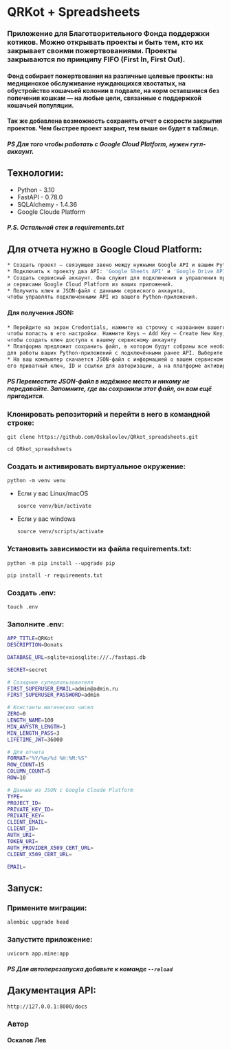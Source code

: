# QRKot + Spreadsheets

### Приложение для Благотворительного Фонда поддержки котиков. Можно открывать проекты и быть тем, кто их закрывает своими пожертвованиями. Проекты закрываются по принципу FIFO (First In, First Out).
#### Фонд собирает пожертвования на различные целевые проекты: на медицинское обслуживание нуждающихся хвостатых, на обустройство кошачьей колонии в подвале, на корм оставшимся без попечения кошкам — на любые цели, связанные с поддержкой кошачьей популяции.
#### Так же добавлена возможность сохранять отчет о скорости закрытия проектов. Чем быстрее проект закрыт, тем выше он будет в таблице. 
##### PS Для того чтобы работать с Google Cloud Platform, нужен гугл-аккаунт.

## Технологии:

* Python - 3.10
* FastAPI - 0.78.0
* SQLAlchemy - 1.4.36
* Google Cloude Platform

##### P.S. Остальной стек в requirements.txt

## Для отчета нужно в Google Cloud Platform:
```sh
* Создать проект — связующее звено между нужными Google API и вашим Python-приложением.
* Подключить к проекту два API: 'Google Sheets API' и 'Google Drive API'.
* Создать сервисный аккаунт. Она служит для подключения и управления продуктами
и сервисами Google Cloud Platform из ваших приложений.
* Получить ключ и JSON-файл с данными сервисного аккаунта,
чтобы управлять подключенными API из вашего Python-приложения.
```

#### Для получения JSON:
```sh
* Перейдите на экран Credentials, нажмите на строчку с названием вашего сервисного аккаунта,
чтобы попасть в его настройки. Нажмите Keys – Add Key – Create New Key,
чтобы создать ключ доступа к вашему сервисному аккаунту
* Платформа предложит сохранить файл, в котором будут собраны все необходимые данные
для работы ваших Python-приложений с подключёнными ранее API. Выберите формат JSON и нажмите Create
* На ваш компьютер скачается JSON-файл с информацией о вашем сервисном аккаунте,
его приватный ключ, ID и ссылки для авторизации, а на платформе активируется бессрочный ключ
```
##### PS Переместите JSON-файл в надёжное место и никому не передавайте. Запомните, где вы сохранили этот файл, он вам ещё пригодится.


### Клонировать репозиторий и перейти в него в командной строке:

```
git clone https://github.com/Oskalovlev/QRkot_spreadsheets.git
```
```
cd QRkot_spreadsheets
```

### Cоздать и активировать виртуальное окружение:

```
python -m venv venv
```

* Если у вас Linux/macOS

    ```
    source venv/bin/activate
    ```

* Если у вас windows

    ```
    source venv/scripts/activate
    ```

### Установить зависимости из файла requirements.txt:

```
python -m pip install --upgrade pip
```

```
pip install -r requirements.txt
```

### Создать .env:
```
touch .env
```

### Заполните .env:
```sh
APP_TITLE=QRKot
DESCRIPTION=Donats

DATABASE_URL=sqlite+aiosqlite:///./fastapi.db

SECRET=secret

# Созадние суперпользователя
FIRST_SUPERUSER_EMAIL=admin@admin.ru
FIRST_SUPERUSER_PASSWORD=admin

# Константы магических чисел
ZERO=0
LENGTH_NAME=100
MIN_ANYSTR_LENGTH=1
MIN_LENGTH_PASS=3
LIFETIME_JWT=36000

# Для отчета
FORMAT="%Y/%m/%d %H:%M:%S"
ROW_COUNT=15
COLUMN_COUNT=5
ROW=10

# Данные из JSON c Google Cloude Platform
TYPE=
PROJECT_ID=
PRIVATE_KEY_ID=
PRIVATE_KEY=
CLIENT_EMAIL=
CLIENT_ID=
AUTH_URI=
TOKEN_URI=
AUTH_PROVIDER_X509_CERT_URL=
CLIENT_X509_CERT_URL=

EMAIL=
```

## Запуск:

### Примените миграции:

```
alembic upgrade head
```

### Запустите приложение:

```
uvicorn app.mine:app 
```
##### PS Для автоперезапуска добавьте к команде ```--reload```

## Дакументация API:
```
http://127.0.0.1:8000/docs
```

### Автор 
#### Оскалов Лев
